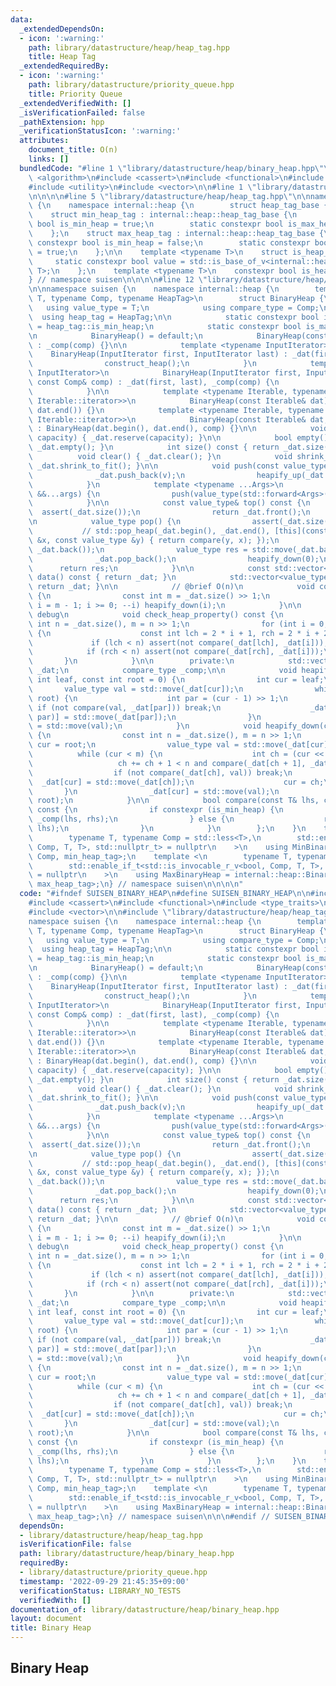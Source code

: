 ```yaml
---
data:
  _extendedDependsOn:
  - icon: ':warning:'
    path: library/datastructure/heap/heap_tag.hpp
    title: Heap Tag
  _extendedRequiredBy:
  - icon: ':warning:'
    path: library/datastructure/priority_queue.hpp
    title: Priority Queue
  _extendedVerifiedWith: []
  _isVerificationFailed: false
  _pathExtension: hpp
  _verificationStatusIcon: ':warning:'
  attributes:
    document_title: O(n)
    links: []
  bundledCode: "#line 1 \"library/datastructure/heap/binary_heap.hpp\"\n\n\n\n#include\
    \ <algorithm>\n#include <cassert>\n#include <functional>\n#include <type_traits>\n\
    #include <utility>\n#include <vector>\n\n#line 1 \"library/datastructure/heap/heap_tag.hpp\"\
    \n\n\n\n#line 5 \"library/datastructure/heap/heap_tag.hpp\"\n\nnamespace suisen\
    \ {\n    namespace internal::heap {\n        struct heap_tag_base {};\n    }\n\
    \    struct min_heap_tag : internal::heap::heap_tag_base {\n        static constexpr\
    \ bool is_min_heap = true;\n        static constexpr bool is_max_heap = false;\n\
    \    };\n    struct max_heap_tag : internal::heap::heap_tag_base {\n        static\
    \ constexpr bool is_min_heap = false;\n        static constexpr bool is_max_heap\
    \ = true;\n    };\n\n    template <typename T>\n    struct is_heap_tag {\n   \
    \     static constexpr bool value = std::is_base_of_v<internal::heap::heap_tag_base,\
    \ T>;\n    };\n    template <typename T>\n    constexpr bool is_heap_tag_v = is_heap_tag<T>::value;\n\
    } // namespace suisen\n\n\n\n#line 12 \"library/datastructure/heap/binary_heap.hpp\"\
    \n\nnamespace suisen {\n    namespace internal::heap {\n        template <typename\
    \ T, typename Comp, typename HeapTag>\n        struct BinaryHeap {\n         \
    \   using value_type = T;\n            using compare_type = Comp;\n          \
    \  using heap_tag = HeapTag;\n\n            static constexpr bool is_min_heap\
    \ = heap_tag::is_min_heap;\n            static constexpr bool is_max_heap = heap_tag::is_max_heap;\n\
    \n            BinaryHeap() = default;\n            BinaryHeap(const Comp& comp)\
    \ : _comp(comp) {}\n\n            template <typename InputIterator>\n        \
    \    BinaryHeap(InputIterator first, InputIterator last) : _dat(first, last) {\n\
    \                construct_heap();\n            }\n            template <typename\
    \ InputIterator>\n            BinaryHeap(InputIterator first, InputIterator last,\
    \ const Comp& comp) : _dat(first, last), _comp(comp) {\n                construct_heap();\n\
    \            }\n\n            template <typename Iterable, typename = std::void_t<typename\
    \ Iterable::iterator>>\n            BinaryHeap(const Iterable& dat) : BinaryHeap(dat.begin(),\
    \ dat.end()) {}\n            template <typename Iterable, typename = std::void_t<typename\
    \ Iterable::iterator>>\n            BinaryHeap(const Iterable& dat, Comp& comp)\
    \ : BinaryHeap(dat.begin(), dat.end(), comp) {}\n\n            void reserve(int\
    \ capacity) { _dat.reserve(capacity); }\n\n            bool empty() const { return\
    \ _dat.empty(); }\n            int size() const { return _dat.size(); }\n\n  \
    \          void clear() { _dat.clear(); }\n            void shrink_to_fit() {\
    \ _dat.shrink_to_fit(); }\n\n            void push(const value_type& v) {\n  \
    \              _dat.push_back(v);\n                heapify_up(_dat.size() - 1);\n\
    \            }\n            template <typename ...Args>\n            void emplace(Args\
    \ &&...args) {\n                push(value_type(std::forward<Args>(args)...));\n\
    \            }\n\n            const value_type& top() const {\n              \
    \  assert(_dat.size());\n                return _dat.front();\n            }\n\
    \n            value_type pop() {\n                assert(_dat.size());\n     \
    \           // std::pop_heap(_dat.begin(), _dat.end(), [this](const value_type\
    \ &x, const value_type &y) { return compare(y, x); });\n                std::swap(_dat.front(),\
    \ _dat.back());\n                value_type res = std::move(_dat.back());\n  \
    \              _dat.pop_back();\n                heapify_down(0);\n          \
    \      return res;\n            }\n\n            const std::vector<value_type>&\
    \ data() const { return _dat; }\n            std::vector<value_type>& data() {\
    \ return _dat; }\n\n            // @brief O(n)\n            void construct_heap()\
    \ {\n                const int m = _dat.size() >> 1;\n                for (int\
    \ i = m - 1; i >= 0; --i) heapify_down(i);\n            }\n\n            // for\
    \ debug\n            void check_heap_property() const {\n                const\
    \ int n = _dat.size(), m = n >> 1;\n                for (int i = 0; i < m; ++i)\
    \ {\n                    const int lch = 2 * i + 1, rch = 2 * i + 2;\n       \
    \             if (lch < n) assert(not compare(_dat[lch], _dat[i]));\n        \
    \            if (rch < n) assert(not compare(_dat[rch], _dat[i]));\n         \
    \       }\n            }\n\n        private:\n            std::vector<value_type>\
    \ _dat;\n            compare_type _comp;\n\n            void heapify_up(const\
    \ int leaf, const int root = 0) {\n                int cur = leaf;\n         \
    \       value_type val = std::move(_dat[cur]);\n                while (cur !=\
    \ root) {\n                    int par = (cur - 1) >> 1;\n                   \
    \ if (not compare(val, _dat[par])) break;\n                    _dat[std::exchange(cur,\
    \ par)] = std::move(_dat[par]);\n                }\n                _dat[cur]\
    \ = std::move(val);\n            }\n            void heapify_down(const int root)\
    \ {\n                const int n = _dat.size(), m = n >> 1;\n                int\
    \ cur = root;\n                value_type val = std::move(_dat[cur]);\n      \
    \          while (cur < m) {\n                    int ch = (cur << 1) + 1;\n \
    \                   ch += ch + 1 < n and compare(_dat[ch + 1], _dat[ch]);\n  \
    \                  if (not compare(_dat[ch], val)) break;\n                  \
    \  _dat[cur] = std::move(_dat[ch]);\n                    cur = ch;\n         \
    \       }\n                _dat[cur] = std::move(val);\n                // heapify_up(cur,\
    \ root);\n            }\n\n            bool compare(const T& lhs, const T& rhs)\
    \ const {\n                if constexpr (is_min_heap) {\n                    return\
    \ _comp(lhs, rhs);\n                } else {\n                    return _comp(rhs,\
    \ lhs);\n                }\n            }\n        };\n    }\n    template <\n\
    \        typename T, typename Comp = std::less<T>,\n        std::enable_if_t<std::is_invocable_r_v<bool,\
    \ Comp, T, T>, std::nullptr_t> = nullptr\n    >\n    using MinBinaryHeap = internal::heap::BinaryHeap<T,\
    \ Comp, min_heap_tag>;\n    template <\n        typename T, typename Comp = std::less<T>,\n\
    \        std::enable_if_t<std::is_invocable_r_v<bool, Comp, T, T>, std::nullptr_t>\
    \ = nullptr\n    >\n    using MaxBinaryHeap = internal::heap::BinaryHeap<T, Comp,\
    \ max_heap_tag>;\n} // namespace suisen\n\n\n\n"
  code: "#ifndef SUISEN_BINARY_HEAP\n#define SUISEN_BINARY_HEAP\n\n#include <algorithm>\n\
    #include <cassert>\n#include <functional>\n#include <type_traits>\n#include <utility>\n\
    #include <vector>\n\n#include \"library/datastructure/heap/heap_tag.hpp\"\n\n\
    namespace suisen {\n    namespace internal::heap {\n        template <typename\
    \ T, typename Comp, typename HeapTag>\n        struct BinaryHeap {\n         \
    \   using value_type = T;\n            using compare_type = Comp;\n          \
    \  using heap_tag = HeapTag;\n\n            static constexpr bool is_min_heap\
    \ = heap_tag::is_min_heap;\n            static constexpr bool is_max_heap = heap_tag::is_max_heap;\n\
    \n            BinaryHeap() = default;\n            BinaryHeap(const Comp& comp)\
    \ : _comp(comp) {}\n\n            template <typename InputIterator>\n        \
    \    BinaryHeap(InputIterator first, InputIterator last) : _dat(first, last) {\n\
    \                construct_heap();\n            }\n            template <typename\
    \ InputIterator>\n            BinaryHeap(InputIterator first, InputIterator last,\
    \ const Comp& comp) : _dat(first, last), _comp(comp) {\n                construct_heap();\n\
    \            }\n\n            template <typename Iterable, typename = std::void_t<typename\
    \ Iterable::iterator>>\n            BinaryHeap(const Iterable& dat) : BinaryHeap(dat.begin(),\
    \ dat.end()) {}\n            template <typename Iterable, typename = std::void_t<typename\
    \ Iterable::iterator>>\n            BinaryHeap(const Iterable& dat, Comp& comp)\
    \ : BinaryHeap(dat.begin(), dat.end(), comp) {}\n\n            void reserve(int\
    \ capacity) { _dat.reserve(capacity); }\n\n            bool empty() const { return\
    \ _dat.empty(); }\n            int size() const { return _dat.size(); }\n\n  \
    \          void clear() { _dat.clear(); }\n            void shrink_to_fit() {\
    \ _dat.shrink_to_fit(); }\n\n            void push(const value_type& v) {\n  \
    \              _dat.push_back(v);\n                heapify_up(_dat.size() - 1);\n\
    \            }\n            template <typename ...Args>\n            void emplace(Args\
    \ &&...args) {\n                push(value_type(std::forward<Args>(args)...));\n\
    \            }\n\n            const value_type& top() const {\n              \
    \  assert(_dat.size());\n                return _dat.front();\n            }\n\
    \n            value_type pop() {\n                assert(_dat.size());\n     \
    \           // std::pop_heap(_dat.begin(), _dat.end(), [this](const value_type\
    \ &x, const value_type &y) { return compare(y, x); });\n                std::swap(_dat.front(),\
    \ _dat.back());\n                value_type res = std::move(_dat.back());\n  \
    \              _dat.pop_back();\n                heapify_down(0);\n          \
    \      return res;\n            }\n\n            const std::vector<value_type>&\
    \ data() const { return _dat; }\n            std::vector<value_type>& data() {\
    \ return _dat; }\n\n            // @brief O(n)\n            void construct_heap()\
    \ {\n                const int m = _dat.size() >> 1;\n                for (int\
    \ i = m - 1; i >= 0; --i) heapify_down(i);\n            }\n\n            // for\
    \ debug\n            void check_heap_property() const {\n                const\
    \ int n = _dat.size(), m = n >> 1;\n                for (int i = 0; i < m; ++i)\
    \ {\n                    const int lch = 2 * i + 1, rch = 2 * i + 2;\n       \
    \             if (lch < n) assert(not compare(_dat[lch], _dat[i]));\n        \
    \            if (rch < n) assert(not compare(_dat[rch], _dat[i]));\n         \
    \       }\n            }\n\n        private:\n            std::vector<value_type>\
    \ _dat;\n            compare_type _comp;\n\n            void heapify_up(const\
    \ int leaf, const int root = 0) {\n                int cur = leaf;\n         \
    \       value_type val = std::move(_dat[cur]);\n                while (cur !=\
    \ root) {\n                    int par = (cur - 1) >> 1;\n                   \
    \ if (not compare(val, _dat[par])) break;\n                    _dat[std::exchange(cur,\
    \ par)] = std::move(_dat[par]);\n                }\n                _dat[cur]\
    \ = std::move(val);\n            }\n            void heapify_down(const int root)\
    \ {\n                const int n = _dat.size(), m = n >> 1;\n                int\
    \ cur = root;\n                value_type val = std::move(_dat[cur]);\n      \
    \          while (cur < m) {\n                    int ch = (cur << 1) + 1;\n \
    \                   ch += ch + 1 < n and compare(_dat[ch + 1], _dat[ch]);\n  \
    \                  if (not compare(_dat[ch], val)) break;\n                  \
    \  _dat[cur] = std::move(_dat[ch]);\n                    cur = ch;\n         \
    \       }\n                _dat[cur] = std::move(val);\n                // heapify_up(cur,\
    \ root);\n            }\n\n            bool compare(const T& lhs, const T& rhs)\
    \ const {\n                if constexpr (is_min_heap) {\n                    return\
    \ _comp(lhs, rhs);\n                } else {\n                    return _comp(rhs,\
    \ lhs);\n                }\n            }\n        };\n    }\n    template <\n\
    \        typename T, typename Comp = std::less<T>,\n        std::enable_if_t<std::is_invocable_r_v<bool,\
    \ Comp, T, T>, std::nullptr_t> = nullptr\n    >\n    using MinBinaryHeap = internal::heap::BinaryHeap<T,\
    \ Comp, min_heap_tag>;\n    template <\n        typename T, typename Comp = std::less<T>,\n\
    \        std::enable_if_t<std::is_invocable_r_v<bool, Comp, T, T>, std::nullptr_t>\
    \ = nullptr\n    >\n    using MaxBinaryHeap = internal::heap::BinaryHeap<T, Comp,\
    \ max_heap_tag>;\n} // namespace suisen\n\n\n#endif // SUISEN_BINARY_HEAP\n"
  dependsOn:
  - library/datastructure/heap/heap_tag.hpp
  isVerificationFile: false
  path: library/datastructure/heap/binary_heap.hpp
  requiredBy:
  - library/datastructure/priority_queue.hpp
  timestamp: '2022-09-29 21:45:35+09:00'
  verificationStatus: LIBRARY_NO_TESTS
  verifiedWith: []
documentation_of: library/datastructure/heap/binary_heap.hpp
layout: document
title: Binary Heap
---
```

## Binary Heap